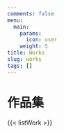 ```yaml
---
comments: false
menu:
  main:
    params:
      icon: user
    weight: 5
title: Works
slug: works
tags: []
---
```


# 作品集

{{< listWork >}}
